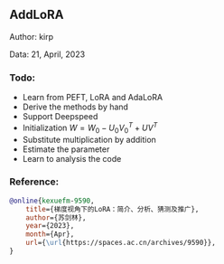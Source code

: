## AddLoRA

Author: kirp

Data: 21, April, 2023

### Todo:

- Learn from PEFT, LoRA and AdaLoRA
- Derive the methods by hand
- Support Deepspeed
- Initialization $W = W_0 - U_0{V_0}^T + UV^T$
- Substitute multiplication by addition
- Estimate the parameter
- Learn to analysis the code

### Reference:

```bibtex
@online{kexuefm-9590,
    title={梯度视角下的LoRA：简介、分析、猜测及推广},
    author={苏剑林},
    year={2023},
    month={Apr},
    url={\url{https://spaces.ac.cn/archives/9590}},
}
```